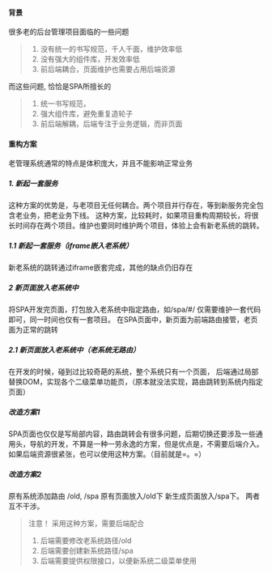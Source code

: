 #### 背景
很多老的后台管理项目面临的一些问题
> 1. 没有统一的书写规范，千人千面，维护效率低
> 2. 没有强大的组件库，开发效率低
> 3. 前后端耦合，页面维护也需要占用后端资源

而这些问题, 恰恰是SPA所擅长的
> 1. 统一书写规范，
> 2. 强大组件库，避免重复造轮子
> 3. 前后端解耦，后端专注于业务逻辑，而非页面

#### 重构方案
老管理系统通常的特点是体积庞大，并且不能影响正常业务

##### 1. 新起一套服务
这种方案的优势是，与老项目无任何耦合。两个项目并行存在，等到新服务完全包含老业务，把老业务下线。
这种方案，比较耗时，如果项目重构周期较长，将很长时间存在两个项目。维护也要同时维护两个项目，体验上会有新老系统的跳转。

##### 1.1 新起一套服务（iframe嵌入老系统）
新老系统的跳转通过iframe嵌套完成，其他的缺点仍旧存在

##### 2 新页面放入老系统中
将SPA开发完页面，打包放入老系统中指定路由，如/spa/#/
仅需要维护一套代码即可，同一时间也仅有一套项目。
在SPA页面中，新页面为前端路由接管，老页面为正常的跳转

##### 2.1 新页面放入老系统中（老系统无路由）
在开发的时候，碰到过比较奇葩的系统，整个系统只有一个页面，
后端通过局部替换DOM，实现各个二级菜单功能页，（原本就没法实现，路由跳转到系统内指定页面）

##### 改造方案1
SPA页面也仅仅是写局部内容，路由跳转会有很多问题，后期切换还要涉及一些通用头，导航的开发，不算是一种一劳永逸的方案，但是优点是，不需要后端介入。如果后端资源很紧张，也可以使用这种方案。（目前就是=。=）
##### 改造方案2
原有系统添加路由 /old, /spa 原有页面放入/old下
新生成页面放入/spa下。 两者互不干涉。
> 注意！ 采用这种方案，需要后端配合
> 1. 后端需要修改老系统路径/old
> 2. 后端需要创建新系统路径/spa
> 3. 后端需要提供权限接口，以便新系统二级菜单使用






